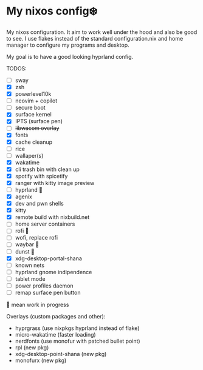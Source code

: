 # My nixos config:snowflake:

My nixos configuration. It aim to work well under the hood and also be good to see. 
I use flakes instead of the standard configuration.nix
and home manager to configure my programs and desktop.

My goal is to have a good looking hyprland config.
 
TODOS:
- [ ] sway
- [x] zsh
- [x] powerlevel10k
- [ ] neovim + copilot
- [ ] secure boot
- [x] surface kernel
- [x] IPTS (surface pen)
- [ ] ~~libwacom overlay~~
- [x] fonts
- [x] cache cleanup
- [ ] rice
- [ ] wallaper(s)
- [x] wakatime
- [x] cli trash bin with clean up
- [x] spotify with spicetify
- [x] ranger with kitty image preview
- [ ] hyprland :construction:
- [x] agenix
- [x] dev and pwn shells
- [x] kitty
- [x] remote build with nixbuild.net
- [ ] home server containers
- [ ] rofi :construction:
- [ ] wofi, replace rofi
- [ ] waybar :construction:
- [ ] dunst :construction:
- [x] xdg-desktop-portal-shana
- [ ] known nets
- [ ] hyprland gnome indipendence
- [ ] tablet mode
- [ ] power profiles daemon
- [ ] remap surface pen button

:construction: mean work in progress


Overlays (custom packages and other):
- hyprgrass (use nixpkgs hyprland instead of flake)
- micro-wakatime (faster loading)
- nerdfonts (use monofur with patched bullet point)
- rpl (new pkg)
- xdg-desktop-point-shana (new pkg)
- monofurx (new pkg)
